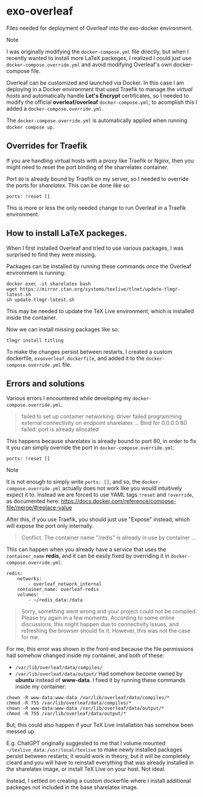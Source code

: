 # exo-overleaf
Files needed for deployment of Overleaf into the exo-docker environment.

> [!NOTE]  
> I was originally modifying the `docker-compose.yml` file directly, but when I recently wanted to install more LaTeX packeges, I realized I could just use `docker-compose.override.yml` and avoid modifying Overleaf's own docker-compose file.
>

Overleaf can be customized and launched via Docker. In this case I am deploying in a Docker environment that used Traefik to manage the *virtual hosts*
and automatically handle **Let's Encrypt** certificates, so I needed to modify the official **overleaf/overleaf** `docker-compose.yml`; to acomplish this I added a `docker-compose.override.yml`.

The `docker-compose.override.yml` is automatically applied when running `docker compose up`.

## Overrides for Traefik
If you are handling virtual hosts with a proxy like Traefik or Nginx, then you might need to reset the port binding of the sharrelatex container.

Port `80` is already bound by Traefik on my server, so I needed to override the ports for *sharelatex*. This can be done like so:
```
ports: !reset []
```

This is more or less the only needed change to run Overleaf in a Traefik environment.

## How to install LaTeX packeges.

When I first installed Overleaf and tried to use various packages, I was surprised to find they were missing.

Packages can be installed by running these commands once the Overleaf environment is running:
```
docker exec -it sharelatex bash
wget https://mirror.ctan.org/systems/texlive/tlnet/update-tlmgr-latest.sh
sh update-tlmgr-latest.sh
```
This may be needed to update the TeX Live environment, which is installed inside the container.

Now we can install missing packages like so:
```
tlmgr install titling
```

To make the changes persist between restarts, I created a custom dockerfile, `exooverleaf.dockerfile`, and added it to the `docker-compose.override.yml` file.

## Errors and solutions
Various errors I encountered while developing my `docker-compose.override.yml`.

> failed to set up container networking: driver failed programming external connectivity on endpoint sharelatex ...  Bind for 0.0.0.0:80 failed: port is already allocated

This happens because sharelatex is already bound to port 80, in order to fix it you can simply override the port in `docker-compose.override.yml`:
```
ports: !reset []
```
> [!NOTE]  
> It is not enough to simply write `ports: []`, and so, the `docker-compose.override.yml` actually does not work like you would intuitively expect it to. Instead we are forced to use YAML tags `!reset` and `!override`, as documented here: https://docs.docker.com/reference/compose-file/merge/#replace-value

After this, if you use Traefik, you should just use "Expose" instead, which will expose the port only internally.

>  Conflict. The container name "/redis" is already in use by container ...

This can happen when you already have a service that uses the `container_name` **redis**, and it can be easily fixed by overriding it in `docker-compose.override.yml`:
```
redis:
    networks:
        - overleaf_network_internal
    container_name: overleaf-redis
    volumes:
        - ~/redis_data:/data
```

>  Sorry, something went wrong and your project could not be compiled. Please try again in a few moments.
According to some online discussions, this might happen due to connectivity issues, and refreshing the browser should fix it. However, this was not the case for me.

For me, this error was shown in the front-end because the file permissions had somehow changed inside my container, and both of these:
- `/var/lib/overleaf/data/compiles/`
- `/var/lib/overleaf/data/output/`
Had somehow become owned by **ubuntu** instead of **www-data**. I fixed it by running these commands inside my container:
```
chown -R www-data:www-data /var/lib/overleaf/data/compiles/*
chmod -R 755 /var/lib/overleaf/data/compiles/*
chown -R www-data:www-data /var/lib/overleaf/data/output/*
chmod -R 755 /var/lib/overleaf/data/output/*
```
But, this could also happen if your TeX Live installation has somehow been messed up.

E.g. ChatGPT originally suggested to me that I volume mounted `~/texlive_data:/usr/local/texlive`  to make newly installed packages persist between restarts; it would work in theory, but it will be completely cleard and you will have to reinstall everything that was already installed in the sharelatex image, or install TeX Live on your host. Not ideal.

Instead, I settled on creating a custom dockerfile where I install additional packeges not included in the base sharelatex image.
